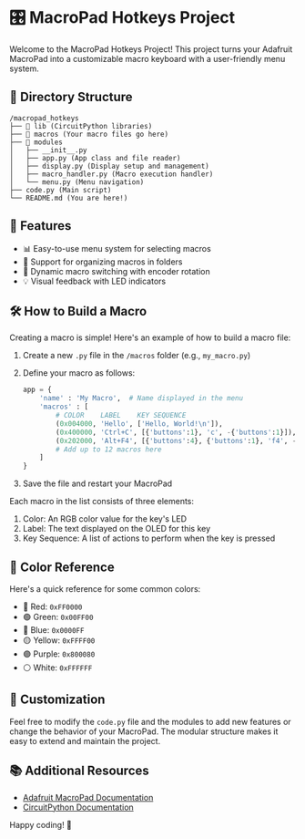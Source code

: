 # 🎛️ MacroPad Hotkeys Project

Welcome to the MacroPad Hotkeys Project! This project turns your Adafruit MacroPad into a customizable macro keyboard with a user-friendly menu system.

## 📁 Directory Structure

```plaintext
/macropad_hotkeys
├── 📂 lib (CircuitPython libraries)
├── 📂 macros (Your macro files go here)
├── 📂 modules
│   ├── __init__.py
│   ├── app.py (App class and file reader)
│   ├── display.py (Display setup and management)
│   ├── macro_handler.py (Macro execution handler)
│   └── menu.py (Menu navigation)
├── code.py (Main script)
└── README.md (You are here!)
```

## 🚀 Features

- 📊 Easy-to-use menu system for selecting macros
- 📁 Support for organizing macros in folders
- 🔄 Dynamic macro switching with encoder rotation
- 💡 Visual feedback with LED indicators

## 🛠️ How to Build a Macro

Creating a macro is simple! Here's an example of how to build a macro file:

1. Create a new `.py` file in the `/macros` folder (e.g., `my_macro.py`)
2. Define your macro as follows:

    ```python
    app = {
        'name' : 'My Macro',  # Name displayed in the menu
        'macros' : [
            # COLOR    LABEL    KEY SEQUENCE
            (0x004000, 'Hello', ['Hello, World!\n']),
            (0x400000, 'Ctrl+C', [{'buttons':1}, 'c', -{'buttons':1}]),
            (0x202000, 'Alt+F4', [{'buttons':4}, {'buttons':1}, 'f4', -{'buttons':1}, -{'buttons':4}]),
            # Add up to 12 macros here
        ]
    }
    ```

3. Save the file and restart your MacroPad

Each macro in the list consists of three elements:

1. Color: An RGB color value for the key's LED
2. Label: The text displayed on the OLED for this key
3. Key Sequence: A list of actions to perform when the key is pressed

## 🌈 Color Reference

Here's a quick reference for some common colors:

- 🔴 Red: `0xFF0000`
- 🟢 Green: `0x00FF00`
- 🔵 Blue: `0x0000FF`
- 🟡 Yellow: `0xFFFF00`
- 🟣 Purple: `0x800080`
- ⚪ White: `0xFFFFFF`

## 🔧 Customization

Feel free to modify the `code.py` file and the modules to add new features or change the behavior of your MacroPad. The modular structure makes it easy to extend and maintain the project.

## 📚 Additional Resources

- [Adafruit MacroPad Documentation](https://learn.adafruit.com/adafruit-macropad-rp2040)
- [CircuitPython Documentation](https://docs.circuitpython.org/)

Happy coding! 🎉

